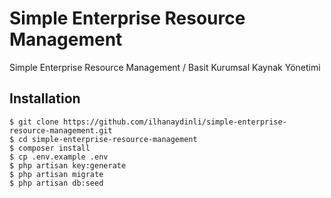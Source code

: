 # Simple Enterprise Resource Management

Simple Enterprise Resource Management / Basit Kurumsal Kaynak Yönetimi

## Installation

```
$ git clone https://github.com/ilhanaydinli/simple-enterprise-resource-management.git
$ cd simple-enterprise-resource-management
$ composer install
$ cp .env.example .env
$ php artisan key:generate
$ php artisan migrate 
$ php artisan db:seed
```

